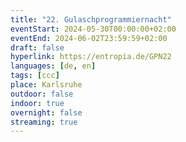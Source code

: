 ```yaml
---
title: "22. Gulaschprogrammiernacht"
eventStart: 2024-05-30T00:00:00+02:00
eventEnd: 2024-06-02T23:59:59+02:00
draft: false
hyperlink: https://entropia.de/GPN22
languages: [de, en]
tags: [ccc]
place: Karlsruhe
outdoor: false
indoor: true
overnight: false
streaming: true
---
```


